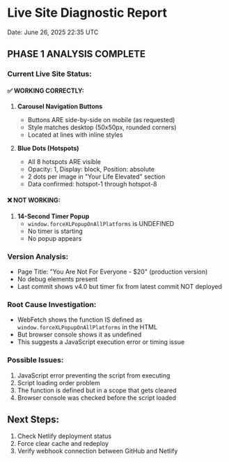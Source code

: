 # Live Site Diagnostic Report
Date: June 26, 2025 22:35 UTC

## PHASE 1 ANALYSIS COMPLETE

### Current Live Site Status:

#### ✅ WORKING CORRECTLY:
1. **Carousel Navigation Buttons** 
   - Buttons ARE side-by-side on mobile (as requested)
   - Style matches desktop (50x50px, rounded corners)
   - Located at lines with inline styles

2. **Blue Dots (Hotspots)**
   - All 8 hotspots ARE visible
   - Opacity: 1, Display: block, Position: absolute
   - 2 dots per image in "Your Life Elevated" section
   - Data confirmed: hotspot-1 through hotspot-8

#### ❌ NOT WORKING:
1. **14-Second Timer Popup**
   - `window.forceXLPopupOnAllPlatforms` is UNDEFINED
   - No timer is starting
   - No popup appears

### Version Analysis:
- Page Title: "You Are Not For Everyone - $20" (production version)
- No debug elements present
- Last commit shows v4.0 but timer fix from latest commit NOT deployed

### Root Cause Investigation:
- WebFetch shows the function IS defined as `window.forceXLPopupOnAllPlatforms` in the HTML
- But browser console shows it as undefined
- This suggests a JavaScript execution error or timing issue

### Possible Issues:
1. JavaScript error preventing the script from executing
2. Script loading order problem
3. The function is defined but in a scope that gets cleared
4. Browser console was checked before the script loaded

## Next Steps:
1. Check Netlify deployment status
2. Force clear cache and redeploy
3. Verify webhook connection between GitHub and Netlify